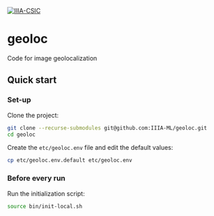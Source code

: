 [![IIIA-CSIC][iiia-image]][iiia-url]

[iiia-image]: https://img.shields.io/badge/brewing%20at-IIIA--CSIC-blue
[iiia-url]: https://iiia.csic.es

# geoloc
Code for image geolocalization

## Quick start

### Set-up 

Clone the project:

```bash
git clone --recurse-submodules git@github.com:IIIA-ML/geoloc.git
cd geoloc
```

Create the `etc/geoloc.env` file and edit the default values:

```bash
cp etc/geoloc.env.default etc/geoloc.env
```

### Before every run

Run the initialization script:

```bash
source bin/init-local.sh
```
